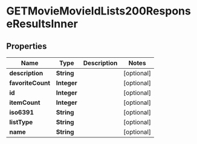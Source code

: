 

# GETMovieMovieIdLists200ResponseResultsInner


## Properties

| Name | Type | Description | Notes |
|------------ | ------------- | ------------- | -------------|
|**description** | **String** |  |  [optional] |
|**favoriteCount** | **Integer** |  |  [optional] |
|**id** | **Integer** |  |  [optional] |
|**itemCount** | **Integer** |  |  [optional] |
|**iso6391** | **String** |  |  [optional] |
|**listType** | **String** |  |  [optional] |
|**name** | **String** |  |  [optional] |



